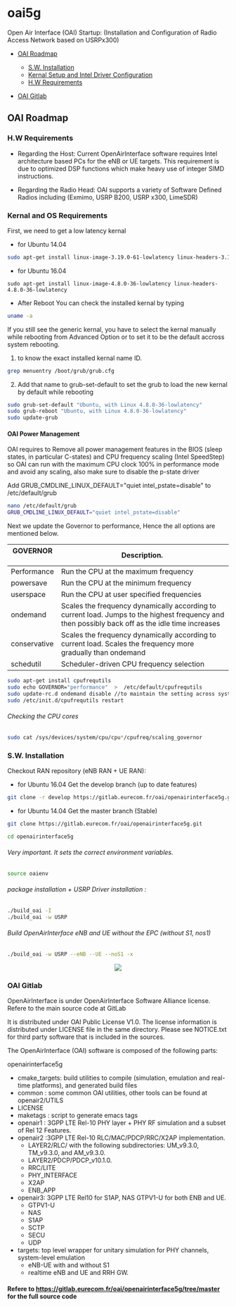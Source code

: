 # oai5g
Open Air Interface (OAI) Startup: (Installation and Configuration of Radio Access Network based on USRPx300)


*   [OAI Roadmap](#OAI)

	*	[S.W. Installation](#S.W.)
	*	[Kernal Setup and Intel Driver Configuration](#kernal)
    *   [H.W Requirements](#H.W.)
*   [OAI Gitlab](#REF)


<h2 id="OAI">OAI Roadmap</h2>

<h3 id="H.W.">H.W Requirements</h3>

- Regarding the Host: Current OpenAirInterface software requires Intel architecture based PCs for the eNB or UE targets. This requirement is due to optimized DSP functions which make heavy use of integer SIMD instructions.

- Regarding the Radio Head: OAI supports a variety of Software Defined Radios including (Exmimo, USRP B200, USRP x300, LimeSDR)

<h3 id="kernal">Kernal and OS Requirements</h3>

First, we need to get a low latency kernal
- for Ubuntu 14.04
```bash
sudo apt-get install linux-image-3.19.0-61-lowlatency linux-headers-3.19.0-61-lowlatency
```
- for Ubuntu 16.04
```
sudo apt-get install linux-image-4.8.0-36-lowlatency linux-headers-4.8.0-36-lowlatency
```
- After Reboot You can check the installed kernal by typing
```bash
uname -a
``` 
If you still see the generic kernal, you have to select the kernal manually while rebooting from Advanced Option
or to set it to be the default accross system rebooting.
1. to know the exact installed kernal name ID.
```bash 
grep menuentry /boot/grub/grub.cfg
```
2. Add that name to grub-set-default to set the grub to load the new kernal by default while rebooting
```bash 
sudo grub-set-default "Ubuntu, with Linux 4.8.0-36-lowlatency"
sudo grub-reboot "Ubuntu, with Linux 4.8.0-36-lowlatency"
sudo update-grub
``` 
#### OAI Power Management
OAI requires to Remove all power management features in the BIOS (sleep states, in particular C-states) and CPU frequency scaling (Intel SpeedStep) so OAI can run with the maximum CPU clock 100% in performance mode and avoid  any scaling, also make sure to disable the p-state driver 

Add GRUB_CMDLINE_LINUX_DEFAULT="quiet intel_pstate=disable" to /etc/default/grub
```bash
nano /etc/default/grub
GRUB_CMDLINE_LINUX_DEFAULT="quiet intel_pstate=disable"
```
Next we update the Governor to performance, Hence the all options are mentioned below.

| GOVERNOR      | Description.  |
| ------------- | ------------- |
| Performance   | Run the CPU at the maximum frequency 		 |
| powersave     | Run the CPU at the minimum frequency  	 |
| userspace 	| Run the CPU at user specified frequencies 	 |
| ondemand 	| Scales the frequency dynamically according to current load. Jumps to the highest frequency and then possibly back off as the idle time increases | 
| conservative  | Scales the frequency dynamically according to current load. Scales the frequency more gradually than ondemand |
| schedutil	|Scheduler-driven CPU frequency selection|



```bash
sudo apt-get install cpufrequtils
sudo echo GOVERNOR="performance"  >  /etc/default/cpufrequtils
sudo update-rc.d ondemand disable //to maintain the setting across system reboot
sudo /etc/init.d/cpufrequtils restart 
```
###### Checking the CPU cores
```bash
sudo cat /sys/devices/system/cpu/cpu*/cpufreq/scaling_governor
```

<h3 id="S.W.">S.W. Installation</h3>

Checkout RAN repository (eNB RAN + UE RAN):
- for Ubuntu 16.04 Get the develop branch (up to date features)
```bash
git clone -r develop https://gitlab.eurecom.fr/oai/openairinterface5g.git
```
- for Ubuntu 14.04 Get the master branch (Stable)
```bash
git clone https://gitlab.eurecom.fr/oai/openairinterface5g.git
```

```bash
cd openairinterface5g
```

###### Very important. It sets the correct environment variables. 
```bash
source oaienv
```
###### package installation + USRP Driver installation :
```bash
./build_oai -I
./build_oai -w USRP
```
###### Build OpenAirInterface eNB and UE without the EPC (without S1, nos1) 
```bash
./build_oai -w USRP --eNB --UE --noS1 -x
```

<p align="center">
  <img src="https://github.com/astro7x/oai5g/blob/master/img/RAN_noS1.png?raw=true"/>
</p>



<h3 id="REF">OAI Gitlab</h3>

OpenAirInterface is under OpenAirInterface Software Alliance license.
Refere to the main source code at GitLab

It is distributed under OAI Public License V1.0. 
The license information is distributed under LICENSE file in the same directory.
Please see NOTICE.txt for third party software that is included in the sources.

The OpenAirInterface (OAI) software is composed of the following parts: 

openairinterface5g
- cmake_targets: build utilities to compile (simulation, emulation and real-time platforms), and generated build files
- common : some common OAI utilities, other tools can be found at openair2/UTILS
- LICENSE
- maketags : script to generate emacs tags
- openair1 : 3GPP LTE Rel-10 PHY layer + PHY RF simulation and a subset of Rel 12 Features.
- openair2 :3GPP LTE Rel-10 RLC/MAC/PDCP/RRC/X2AP implementation. 
    - LAYER2/RLC/ with the following subdirectories: UM_v9.3.0, TM_v9.3.0, and AM_v9.3.0. 
    - LAYER2/PDCP/PDCP_v10.1.0. 
    - RRC/LITE
    - PHY_INTERFACE
    - X2AP
    - ENB_APP 
- openair3: 3GPP LTE Rel10 for S1AP, NAS GTPV1-U for both ENB and UE.
    - GTPV1-U
    - NAS 
    - S1AP
    - SCTP
    - SECU
    - UDP
- targets: top level wrapper for unitary simulation for PHY channels, system-level emulation 
   - eNB-UE with and without S1
   - realtime eNB and UE and RRH GW.

#### Refere to https://gitlab.eurecom.fr/oai/openairinterface5g/tree/master for the full source code

